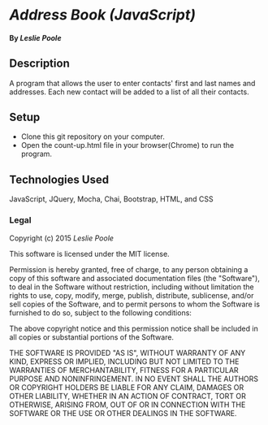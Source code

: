 # _Address Book (JavaScript)_

#### By _Leslie Poole_

## Description
A program that allows the user to enter contacts' first and last names and addresses.  Each new contact will be added to a list of all their contacts.

## Setup

* Clone this git repository on your computer.
* Open the count-up.html file in your browser(Chrome) to run the program.

## Technologies Used

JavaScript, JQuery, Mocha, Chai, Bootstrap, HTML, and CSS


### Legal

Copyright (c) 2015 _Leslie Poole_

This software is licensed under the MIT license.

Permission is hereby granted, free of charge, to any person obtaining a copy
of this software and associated documentation files (the "Software"), to deal
in the Software without restriction, including without limitation the rights
to use, copy, modify, merge, publish, distribute, sublicense, and/or sell
copies of the Software, and to permit persons to whom the Software is
furnished to do so, subject to the following conditions:

The above copyright notice and this permission notice shall be included in
all copies or substantial portions of the Software.

THE SOFTWARE IS PROVIDED "AS IS", WITHOUT WARRANTY OF ANY KIND, EXPRESS OR
IMPLIED, INCLUDING BUT NOT LIMITED TO THE WARRANTIES OF MERCHANTABILITY,
FITNESS FOR A PARTICULAR PURPOSE AND NONINFRINGEMENT. IN NO EVENT SHALL THE
AUTHORS OR COPYRIGHT HOLDERS BE LIABLE FOR ANY CLAIM, DAMAGES OR OTHER
LIABILITY, WHETHER IN AN ACTION OF CONTRACT, TORT OR OTHERWISE, ARISING FROM,
OUT OF OR IN CONNECTION WITH THE SOFTWARE OR THE USE OR OTHER DEALINGS IN
THE SOFTWARE.
